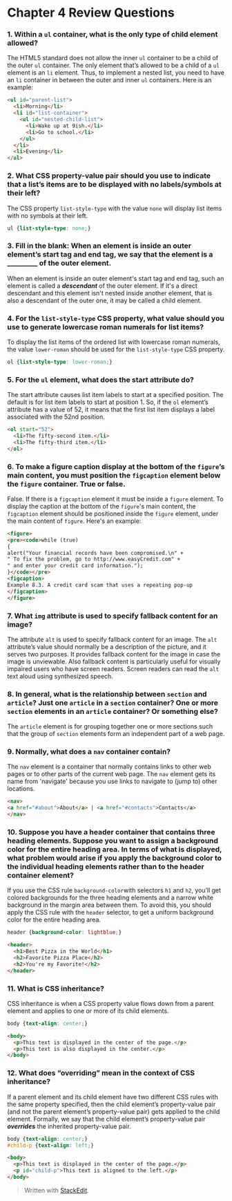 ﻿# Chapter 4 Review Questions

### 1. Within a `ul` container, what is the only type of child element allowed?

The HTML5 standard does not allow the inner `ul` container to be a child of the outer `ul` container. The only element that’s allowed to be a child of a `ul` element is an `li` element. Thus, to implement a nested list, you need to have an `li` container in between the outer and inner `ul` containers. Here is an example:

```html
<ul id="parent-list">
  <li>Morning</li>
  <li id="list-container">
    <ul id="nested-child-list">
      <li>Wake up at 9ish.</li>
      <li>Go to school.</li>
    </ul>
  </li>
  <li>Evening</li>
</ul>
```

### 2. What CSS property-value pair should you use to indicate that a list’s items are to be displayed with no labels/symbols at their left?

The CSS property `list-style-type` with the value `none` will display list items with no symbols at their left.

```css
ul {list-style-type: none;}
```

### 3. Fill in the blank: When an element is inside an outer element’s start tag and end tag, we say that the element is a _________ of the outer element.

When an element is inside an outer element's start tag and end tag, such an element is called a ***descendant*** of the outer element. If it's a direct descendant and this element isn't nested inside another element, that is also a descendant of the outer one, it may be called a child element.  

### 4. For the `list-style-type` CSS property, what value should you use to generate lowercase roman numerals for list items?

To display the list items of the ordered list with lowercase roman numerals, the value `lower-roman` should be used for the `list-style-type` CSS property.

```css
ol {list-style-type: lower-roman;}
```

### 5. For the `ul` element, what does the start attribute do?

The start attribute causes list item labels to start at a specified position. The default is for list item labels to start at position 1. So, if the `ol` element’s attribute has a value of 52, it means that the first list item displays a label associated with the 52nd position.

```html
<ol start="52">
  <li>The fifty-second item.</li>
  <li>The fifty-third item.</li>
</ol>
```

### 6. To make a figure caption display at the bottom of the `figure`’s main content, you must position the `figcaption` element below the `figure` container. True or false.

False. If there is a `figcaption` element it must be inside a `figure` element. To display the caption at the bottom of the `figure`'s main content, the `figcaption` element should be positioned inside the `figure` element, under the main content of `figure`. Here's an example:

```html
<figure>
<pre><code>while (true)
{
alert("Your financial records have been compromised.\n" +
" To fix the problem, go to http://www.easyCredit.com" +
" and enter your credit card information.");
}</code></pre>
<figcaption>
Example 8.3. A credit card scam that uses a repeating pop-up
</figcaption>
</figure>
```

### 7. What `img` attribute is used to specify fallback content for an image?

The attribute `alt` is used to specify fallback content for an image. The `alt` attribute’s value should normally be a description of the picture, and it serves two purposes. It provides fallback content for the image in case the image is unviewable. Also fallback content is particularly useful for visually impaired users who have screen readers. Screen readers can read the `alt` text aloud using synthesized speech.

### 8. In general, what is the relationship between `section` and `article`? Just one `article` in a `section` container? One or more `section` elements in an `article` container? Or something else?

The `article` element is for grouping together one or more sections such that the group of `section` elements form an independent part of a web page.

### 9. Normally, what does a `nav` container contain?

The `nav` element is a container that normally contains links to other web pages or to other parts of the current web page. The `nav` element gets its name from 'navigate' because you use links to navigate to (jump to) other locations.

```html
<nav>
<a href="#about">About</a> | <a href="#contacts">Contacts</a>
</nav>
```

### 10. Suppose you have a header container that contains three heading elements. Suppose you want to assign a background color for the entire heading area. In terms of what is displayed, what problem would arise if you apply the background color to the individual heading elements rather than to the header container element?

If you use the CSS rule `background-color`with selectors `h1` and `h2`, you’ll get colored backgrounds for the three heading elements and a narrow white background in the margin area between them. To avoid this, you should apply the CSS rule with the `header` selector, to get a uniform background color for the entire heading area.

```css
header {background-color: lightblue;}
```

```html
<header>
  <h1>Best Pizza in the World</h1>
  <h2>Favorite Pizza Place</h2>
  <h2>You're my Favorite!</h2>
</header>
```

### 11. What is CSS inheritance?

CSS inheritance is when a CSS property value flows down from a parent element and applies to one or more of its child elements.

```css
body {text-align: center;}
```

```html
<body>
  <p>This text is displayed in the center of the page.</p>
  <p>This text is also displayed in the center.</p>
</body>
```

### 12. What does “overriding” mean in the context of CSS inheritance?

If a parent element and its child element have two different CSS rules with the same property specified, then the child element’s property-value pair (and not the parent element’s property-value pair) gets applied to the child element. Formally, we say that the child element’s property-value pair ***overrides*** the inherited ­property-value pair.

```css
body {text-align: center;}
#child-p {text-align: left;}
```

```html
<body>
  <p>This text is displayed in the center of the page.</p>
  <p id="child-p">This text is aligned to the left.</p>
</body>
```

> Written with [StackEdit](https://stackedit.io/).
